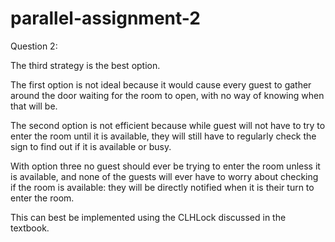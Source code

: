 # parallel-assignment-2 

Question 2:

The third strategy is the best option. 

The first option is not ideal because it would cause every guest to gather around the door waiting for the room to open, with no way of knowing when that will be.

The second option is not efficient because while guest will not have to try to enter the room until it is available, they will still have to regularly check the sign to find out if it is available or busy.

With option three no guest should ever be trying to enter the room unless it is available, and none of the guests will ever have to worry about checking if the room is available: they will be directly notified when it is their turn to enter the room. 

This can best be implemented using the CLHLock discussed in the textbook.
